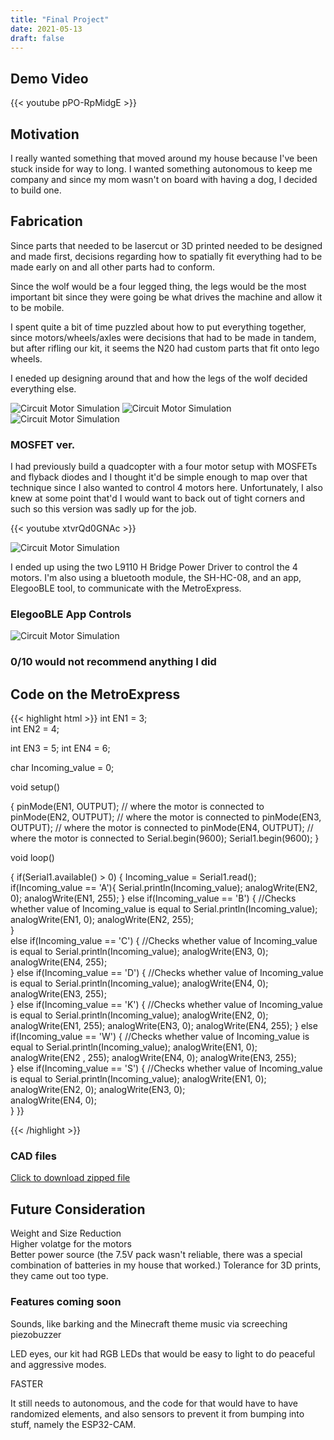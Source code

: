 ```yaml
---
title: "Final Project"
date: 2021-05-13
draft: false
---
```


## Demo Video

{{< youtube pPO-RpMidgE >}}

## Motivation

I really wanted something that moved around my house because I've been stuck inside for way to long. I wanted something autonomous to keep me company and since my mom wasn't on board with having a dog, I decided to build one.


## Fabrication

Since parts that needed to be lasercut or 3D printed needed to be designed and made first, decisions regarding how to spatially fit everything had to be made early on and all other parts had to conform.

Since the wolf would be a four legged thing, the legs would be the most important bit since they were going be what drives the machine and allow it to be mobile.

I spent quite a bit of time puzzled about how to put everything together, since motors/wheels/axles were decisions that had to be made in tandem, but after rifling our kit, it seems the N20 had custom parts that fit onto lego wheels.

I eneded up designing around that and how the legs of the wolf decided everything else.

![Circuit Motor Simulation](minecraftwolf.jpg)
![Circuit Motor Simulation](legshot.jpg)
![Circuit Motor Simulation](wolfcad.jpg)

### MOSFET ver.

I had previously build a quadcopter with a four motor setup with MOSFETs and flyback diodes and I thought it'd be simple enough to map over that technique since I also wanted to control 4 motors here. Unfortunately, I also knew at some point that'd I would want to back out of tight corners and such so this version was sadly up for the job.

{{< youtube xtvrQd0GNAc >}}


![Circuit Motor Simulation](finalcircuit.jpg)

I ended up using the two L9110 H Bridge Power Driver to control the 4 motors. I'm also using a bluetooth module, the SH-HC-08, and an app, ElegooBLE tool, to communicate with the MetroExpress. 

### ElegooBLE App Controls
![Circuit Motor Simulation](controlboard.PNG)


### 0/10 would not recommend anything I did

## Code on the MetroExpress

{{< highlight html >}}
int EN1 = 3;                
int EN2 = 4;

int EN3 = 5;
int EN4 = 6;

char Incoming_value = 0;

void setup()

{
    pinMode(EN1, OUTPUT);   // where the motor is connected to
    pinMode(EN2, OUTPUT);   // where the motor is connected to
    pinMode(EN3, OUTPUT);   // where the motor is connected to
    pinMode(EN4, OUTPUT);   // where the motor is connected to
    Serial.begin(9600);
    Serial1.begin(9600);
}

void loop()

{
  if(Serial1.available() > 0)
  {
    Incoming_value = Serial1.read();   
    if(Incoming_value == 'A'){
       Serial.println(Incoming_value);
       analogWrite(EN2, 0); 
       analogWrite(EN1, 255); 
    }
      else if(Incoming_value == 'B') {      //Checks whether value of Incoming_value is equal to 
        Serial.println(Incoming_value);
        analogWrite(EN1, 0);
        analogWrite(EN2, 255);               
      }        
      else if(Incoming_value == 'C') {      //Checks whether value of Incoming_value is equal to 
        Serial.println(Incoming_value);
        analogWrite(EN3, 0);         
        analogWrite(EN4, 255);     
      }
      else if(Incoming_value == 'D') {      //Checks whether value of Incoming_value is equal to 
        Serial.println(Incoming_value);
        analogWrite(EN4, 0); 
        analogWrite(EN3, 255);                 
      }
      else if(Incoming_value == 'K') {      //Checks whether value of Incoming_value is equal to 
        Serial.println(Incoming_value);
        analogWrite(EN2, 0); 
        analogWrite(EN1, 255);
        analogWrite(EN3, 0); 
        analogWrite(EN4, 255);
      }
      else if(Incoming_value == 'W') {      //Checks whether value of Incoming_value is equal to 
        Serial.println(Incoming_value);
        analogWrite(EN1, 0); 
        analogWrite(EN2   , 255);
        analogWrite(EN4, 0); 
        analogWrite(EN3, 255);         
      }
      else if(Incoming_value == 'S') {      //Checks whether value of Incoming_value is equal to 
        Serial.println(Incoming_value);
        analogWrite(EN1, 0);  
        analogWrite(EN2, 0);
        analogWrite(EN3, 0);  
        analogWrite(EN4, 0);         
      }
}}

{{< /highlight >}}


### CAD files

[Click to download zipped file](files/Wolf.zip)

## Future Consideration

Weight and Size Reduction  
Higher volatge for the motors  
Better power source (the 7.5V pack wasn't reliable, there was a special combination of batteries in my house that worked.)
Tolerance for 3D prints, they came out too type.

### Features coming soon

Sounds, like barking and the Minecraft theme music via screeching piezobuzzer  

LED eyes, our kit had RGB LEDs that would be easy to light to do peaceful and aggressive modes.

FASTER

It still needs to autonomous, and the code for that would have to have randomized elements, and also sensors to prevent it from bumping into stuff, namely the ESP32-CAM. 